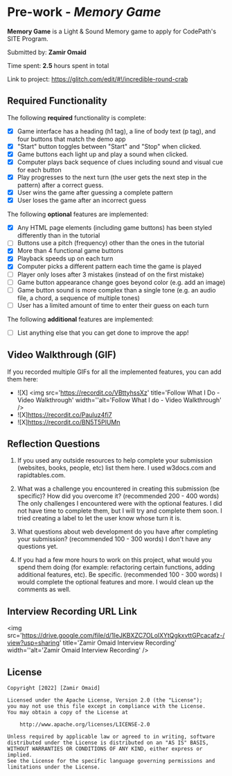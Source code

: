 # Pre-work - *Memory Game*

**Memory Game** is a Light & Sound Memory game to apply for CodePath's SITE Program. 

Submitted by: **Zamir Omaid**

Time spent: **2.5** hours spent in total

Link to project: https://glitch.com/edit/#!/incredible-round-crab

## Required Functionality

The following **required** functionality is complete:

* [X] Game interface has a heading (h1 tag), a line of body text (p tag), and four buttons that match the demo app
* [X] "Start" button toggles between "Start" and "Stop" when clicked. 
* [X] Game buttons each light up and play a sound when clicked. 
* [X] Computer plays back sequence of clues including sound and visual cue for each button
* [X] Play progresses to the next turn (the user gets the next step in the pattern) after a correct guess. 
* [X] User wins the game after guessing a complete pattern
* [X] User loses the game after an incorrect guess

The following **optional** features are implemented:

* [X] Any HTML page elements (including game buttons) has been styled differently than in the tutorial
* [ ] Buttons use a pitch (frequency) other than the ones in the tutorial
* [X] More than 4 functional game buttons
* [X] Playback speeds up on each turn
* [X] Computer picks a different pattern each time the game is played
* [ ] Player only loses after 3 mistakes (instead of on the first mistake)
* [ ] Game button appearance change goes beyond color (e.g. add an image)
* [ ] Game button sound is more complex than a single tone (e.g. an audio file, a chord, a sequence of multiple tones)
* [ ] User has a limited amount of time to enter their guess on each turn

The following **additional** features are implemented:

- [ ] List anything else that you can get done to improve the app!

## Video Walkthrough (GIF)

If you recorded multiple GIFs for all the implemented features, you can add them here:
* ![X] <img src='https://recordit.co/VBttyhssXz' title='Follow What I Do - Video Walkthrough' width=''alt='Follow What I do - Video Walkthrough' />
* ![X]https://recordit.co/Pauluz4fi7
* ![X]https://recordit.co/BN5T5PlUMn

## Reflection Questions
1. If you used any outside resources to help complete your submission (websites, books, people, etc) list them here. 
I used w3docs.com and rapidtables.com.

2. What was a challenge you encountered in creating this submission (be specific)? How did you overcome it? (recommended 200 - 400 words) 
The only challenges I encountered were with the optional features. I did not have time to complete them, but I will try and complete them soon. I tried creating a label to let the user know whose turn it is.

3. What questions about web development do you have after completing your submission? (recommended 100 - 300 words) 
I don't have any questions yet.

4. If you had a few more hours to work on this project, what would you spend them doing (for example: refactoring certain functions, adding additional features, etc). Be specific. (recommended 100 - 300 words) 
I would complete the optional features and more. I would clean up the comments as well.



## Interview Recording URL Link

<img src='https://drive.google.com/file/d/1IeJKBXZC7OLolXYtQgkxvttGPcacafz-/view?usp=sharing' title='Zamir Omaid Interview Recording' width=''alt='Zamir Omaid Interview Recording' />


## License

    Copyright [2022] [Zamir Omaid]

    Licensed under the Apache License, Version 2.0 (the "License");
    you may not use this file except in compliance with the License.
    You may obtain a copy of the License at

        http://www.apache.org/licenses/LICENSE-2.0

    Unless required by applicable law or agreed to in writing, software
    distributed under the License is distributed on an "AS IS" BASIS,
    WITHOUT WARRANTIES OR CONDITIONS OF ANY KIND, either express or implied.
    See the License for the specific language governing permissions and
    limitations under the License.
